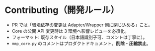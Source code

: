 # Contributing（開発ルール）

- PR では「環境依存の変更は Adapter/Wrapper 側に閉じ込める」こと。
- Core の公開 API 変更時は 3 環境へ影響レビューを必須化。
- フォーマット: 既存スタイル（日本語識別子可、コメントは丁寧に）。
- `mmp_core.py` のコメントはプロダクトドキュメント。**削除・圧縮禁止**。
